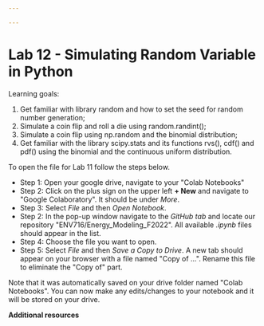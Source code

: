 ```yaml
---

---
```


# Lab 12 - Simulating Random Variable in Python

Learning goals:

1. Get familiar with library random and how to set the seed for random number generation;
2. Simulate a coin flip and roll a die using random.randint();
2. Simulate a coin flip using np.random and the binomial distribution;
3. Get familiar with the library scipy.stats and its functions rvs(), cdf() and pdf() using the binomial and the continuous uniform distribution.


To open the file for Lab 11 follow the steps below.

* Step 1: Open your google drive, navigate to your "Colab Notebooks" <br>
* Step 2: Click on the plus sign on the upper left **+ New** and navigate to "Google Colaboratory". It should be under *More*. <br>
* Step 3: Select *File* and then *Open Notebook*. <br>
* Step 2: In the pop-up window navigate to the *GitHub tab* and locate our repository "ENV716/Energy_Modeling_F2022". All available *.ipynb* files should appear in the list. <br>
* Step 4: Choose the file you want to open.
* Step 5: Select *File* and then *Save a Copy to Drive*. A new tab should appear on your browser with a file named "Copy of ...". Rename this file to eliminate the "Copy of" part. <br>

Note that it was automatically saved on your drive folder named "Colab Notebooks". You can now make any edits/changes to your notebook and it will be stored on your drive. <br>

**Additional resources**
